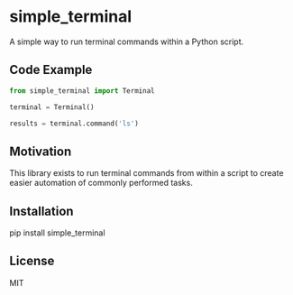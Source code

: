# simple_terminal
A simple way to run terminal commands within a Python script.


## Code Example
```python
from simple_terminal import Terminal

terminal = Terminal()

results = terminal.command('ls')
```

## Motivation
This library exists to run terminal commands from within a script to create easier automation of commonly performed tasks.

## Installation
pip install simple_terminal

## License
MIT
